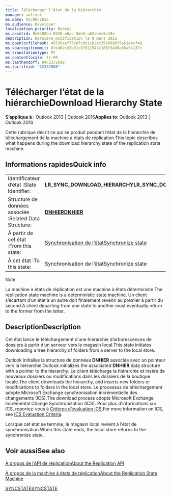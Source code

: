 ```yaml
---
title: Télécharger l’état de la hiérarchie
manager: soliver
ms.date: 03/09/2015
ms.audience: Developer
localization_priority: Normal
ms.assetid: 8e0400ba-8530-e6ac-5de8-a62aeec5e10a
description: Dernière modification le 9 mars 2015
ms.openlocfilehash: 45535eef75c6fc091c02ec35b669675a51e4cf48
ms.sourcegitcommit: 8fe462c32b91c87911942c188f3445e85a54137c
ms.translationtype: MT
ms.contentlocale: fr-FR
ms.lasthandoff: 04/23/2019
ms.locfileid: "32337008"
---
```

# <a name="download-hierarchy-state"></a><span data-ttu-id="6a28a-103">Télécharger l’état de la hiérarchie</span><span class="sxs-lookup"><span data-stu-id="6a28a-103">Download Hierarchy State</span></span>

  
  
<span data-ttu-id="6a28a-104">**S’applique à** : Outlook 2013 | Outlook 2016</span><span class="sxs-lookup"><span data-stu-id="6a28a-104">**Applies to**: Outlook 2013 | Outlook 2016</span></span> 
  
 <span data-ttu-id="6a28a-105">Cette rubrique décrit ce qui se produit pendant l’état de la hiérarchie de téléchargement de la machine à états de réplication.</span><span class="sxs-lookup"><span data-stu-id="6a28a-105">This topic describes what happens during the download hierarchy state of the replication state machine.</span></span> 
  
## <a name="quick-info"></a><span data-ttu-id="6a28a-106">Informations rapides</span><span class="sxs-lookup"><span data-stu-id="6a28a-106">Quick info</span></span>

|||
|:-----|:-----|
|<span data-ttu-id="6a28a-107">Identificateur d’état :</span><span class="sxs-lookup"><span data-stu-id="6a28a-107">State Identifier:</span></span>  <br/> |<span data-ttu-id="6a28a-108">**LR_SYNC_DOWNLOAD_HIERARCHY**</span><span class="sxs-lookup"><span data-stu-id="6a28a-108">**LR_SYNC_DOWNLOAD_HIERARCHY**</span></span> <br/> |
|<span data-ttu-id="6a28a-109">Structure de données associée :</span><span class="sxs-lookup"><span data-stu-id="6a28a-109">Related Data Structure:</span></span>  <br/> |<span data-ttu-id="6a28a-110">**[DNHIER](dnhier.md)**</span><span class="sxs-lookup"><span data-stu-id="6a28a-110">**[DNHIER](dnhier.md)**</span></span> <br/> |
|<span data-ttu-id="6a28a-111">À partir de cet état :</span><span class="sxs-lookup"><span data-stu-id="6a28a-111">From this state:</span></span>  <br/> |[<span data-ttu-id="6a28a-112">Synchronisation de l’état</span><span class="sxs-lookup"><span data-stu-id="6a28a-112">Synchronize state</span></span>](synchronize-state.md) <br/> |
|<span data-ttu-id="6a28a-113">À cet état :</span><span class="sxs-lookup"><span data-stu-id="6a28a-113">To this state:</span></span>  <br/> |<span data-ttu-id="6a28a-114">Synchronisation de l’état</span><span class="sxs-lookup"><span data-stu-id="6a28a-114">Synchronize state</span></span>  <br/> |
   
> [!NOTE]
> <span data-ttu-id="6a28a-115">La machine à états de réplication est une machine à états déterministe.</span><span class="sxs-lookup"><span data-stu-id="6a28a-115">The replication state machine is a deterministic state machine.</span></span> <span data-ttu-id="6a28a-116">Un client s’écartant d’un état à un autre doit finalement revenir au premier à partir du second.</span><span class="sxs-lookup"><span data-stu-id="6a28a-116">A client departing from one state to another must eventually return to the former from the latter.</span></span> 
  
## <a name="description"></a><span data-ttu-id="6a28a-117">Description</span><span class="sxs-lookup"><span data-stu-id="6a28a-117">Description</span></span>

<span data-ttu-id="6a28a-118">Cet état lance le téléchargement d’une hiérarchie d’arborescences de dossiers à partir d’un serveur vers le magasin local.</span><span class="sxs-lookup"><span data-stu-id="6a28a-118">This state initiates downloading a tree hierarchy of folders from a server to the local store.</span></span> 
  
<span data-ttu-id="6a28a-119">Outlook initialise la structure de données **DNHIER** associée avec un pointeur vers la hiérarchie.</span><span class="sxs-lookup"><span data-stu-id="6a28a-119">Outlook initializes the associated **DNHIER** data structure with a pointer to the hierarchy.</span></span> <span data-ttu-id="6a28a-120">Le client télécharge la hiérarchie et insère de nouveaux dossiers ou modifications dans les dossiers de la boutique locale.</span><span class="sxs-lookup"><span data-stu-id="6a28a-120">The client downloads the hierarchy, and inserts new folders or modifications to folders in the local store.</span></span> <span data-ttu-id="6a28a-121">Le processus de téléchargement adopte Microsoft Exchange synchronisation incrémentielle des changements (ICS).</span><span class="sxs-lookup"><span data-stu-id="6a28a-121">The download process adopts Microsoft Exchange Incremental Change Synchronization (ICS).</span></span> <span data-ttu-id="6a28a-122">Pour plus d’informations sur ICS, reportez-vous à [Critères d’évaluation ICS](https://msdn.microsoft.com/library/aa579252%28EXCHG.80%29.aspx).</span><span class="sxs-lookup"><span data-stu-id="6a28a-122">For more information on ICS, see [ICS Evaluation Criteria](https://msdn.microsoft.com/library/aa579252%28EXCHG.80%29.aspx).</span></span>
  
<span data-ttu-id="6a28a-123">Lorsque cet état se termine, le magasin local revient à l’état de synchronisation.</span><span class="sxs-lookup"><span data-stu-id="6a28a-123">When this state ends, the local store returns to the synchronize state.</span></span>
  
## <a name="see-also"></a><span data-ttu-id="6a28a-124">Voir aussi</span><span class="sxs-lookup"><span data-stu-id="6a28a-124">See also</span></span>



[<span data-ttu-id="6a28a-125">À propos de l’API de réplication</span><span class="sxs-lookup"><span data-stu-id="6a28a-125">About the Replication API</span></span>](about-the-replication-api.md)
  
[<span data-ttu-id="6a28a-126">À propos de la machine à états de réplication</span><span class="sxs-lookup"><span data-stu-id="6a28a-126">About the Replication State Machine</span></span>](about-the-replication-state-machine.md)
  
[<span data-ttu-id="6a28a-127">SYNCSTATE</span><span class="sxs-lookup"><span data-stu-id="6a28a-127">SYNCSTATE</span></span>](syncstate.md)

